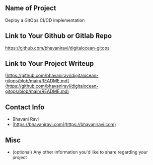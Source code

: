 ## Name of Project 

Deploy a GitOps CI/CD implementation

## Link to Your Github or Gitlab Repo
https://github.com/bhavaniravi/digitalocean-gitops

## Link to Your Project Writeup
[https://github.com/bhavaniravi/digitalocean-gitops/blob/main/README.md](https://github.com/bhavaniravi/digitalocean-gitops/blob/main/README.md)

## Contact Info
* Bhavani Ravi
* [https://bhavaniravi.com](https://bhavaniravi.com)

## Misc 
* (optional) Any other information you'd like to share regarding your project
